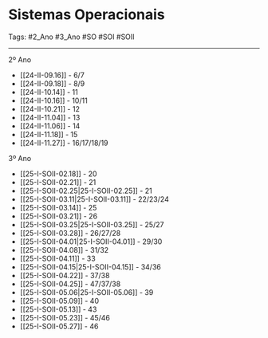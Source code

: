 # Sistemas Operacionais

Tags: #2_Ano #3_Ano #SO #SOI #SOII 

---

2º Ano
- [[24-II-09.16]] - 6/7
- [[24-II-09.18]] - 8/9
- [[24-II-10.14]] - 11
- [[24-II-10.16]] - 10/11
- [[24-II-10.21]] - 12
- [[24-II-11.04]] - 13
- [[24-II-11.06]] - 14
- [[24-II-11.18]] - 15
- [[24-II-11.27]] - 16/17/18/19

3º Ano
- [[25-I-SOII-02.18]] - 20
- [[25-I-SOII-02.21]] - 21
- [[25-I-SOII-02.25|25-I-SOII-02.25]] - 21
- [[25-I-SOII-03.11|25-I-SOII-03.11]] - 22/23/24
- [[25-I-SOII-03.14]] - 25
- [[25-I-SOII-03.21]] - 26
- [[25-I-SOII-03.25|25-I-SOII-03.25]] - 25/27
- [[25-I-SOII-03.28]] - 26/27/28
- [[25-I-SOII-04.01|25-I-SOII-04.01]] - 29/30
- [[25-I-SOII-04.08]] - 31/32
- [[25-I-SOII-04.11]] - 33
- [[25-I-SOII-04.15|25-I-SOII-04.15]] - 34/36
- [[25-I-SOII-04.22]] - 37/38
- [[25-I-SOII-04.25]] - 47/37/38
- [[25-I-SOII-05.06|25-I-SOII-05.06]] - 39
- [[25-I-SOII-05.09]] - 40
- [[25-I-SOII-05.13]] - 43
- [[25-I-SOII-05.23]] - 45/46
- [[25-I-SOII-05.27]] - 46
